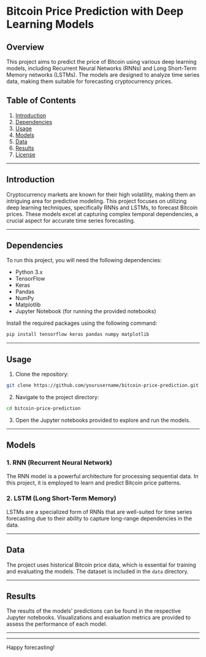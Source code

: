 # Bitcoin Price Prediction with Deep Learning Models

## Overview

This project aims to predict the price of Bitcoin using various deep learning models, including Recurrent Neural Networks (RNNs) and Long Short-Term Memory networks (LSTMs). The models are designed to analyze time series data, making them suitable for forecasting cryptocurrency prices.

## Table of Contents

1. [Introduction](#introduction)
2. [Dependencies](#dependencies)
3. [Usage](#usage)
4. [Models](#models)
5. [Data](#data)
6. [Results](#results)
7. [License](#license)

---

## Introduction

Cryptocurrency markets are known for their high volatility, making them an intriguing area for predictive modeling. This project focuses on utilizing deep learning techniques, specifically RNNs and LSTMs, to forecast Bitcoin prices. These models excel at capturing complex temporal dependencies, a crucial aspect for accurate time series forecasting.

---

## Dependencies

To run this project, you will need the following dependencies:

- Python 3.x
- TensorFlow
- Keras
- Pandas
- NumPy
- Matplotlib
- Jupyter Notebook (for running the provided notebooks)

Install the required packages using the following command:

```bash
pip install tensorflow keras pandas numpy matplotlib
```

---

## Usage

1. Clone the repository:

```bash
git clone https://github.com/yourusername/bitcoin-price-prediction.git
```

2. Navigate to the project directory:

```bash
cd bitcoin-price-prediction
```

3. Open the Jupyter notebooks provided to explore and run the models.

---

## Models

### 1. RNN (Recurrent Neural Network)

The RNN model is a powerful architecture for processing sequential data. In this project, it is employed to learn and predict Bitcoin price patterns.

### 2. LSTM (Long Short-Term Memory)

LSTMs are a specialized form of RNNs that are well-suited for time series forecasting due to their ability to capture long-range dependencies in the data.

---

## Data

The project uses historical Bitcoin price data, which is essential for training and evaluating the models. The dataset is included in the `data` directory.

---

## Results

The results of the models' predictions can be found in the respective Jupyter notebooks. Visualizations and evaluation metrics are provided to assess the performance of each model.

---



---

Happy forecasting!

